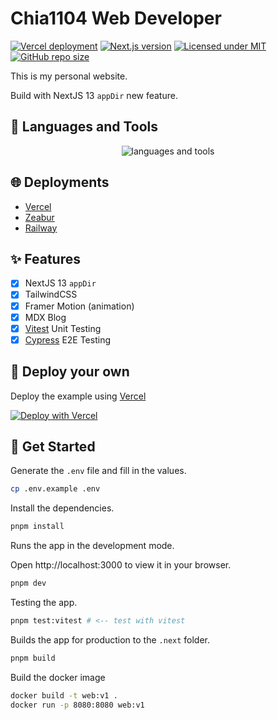 # Chia1104 Web Developer

[![Vercel deployment](https://img.shields.io/github/deployments/chia1104/chias-web-nextjs/production?style=for-the-badge&logo=appveyor)](https://vercel.com/deployments/chia1104)
[![Next.js version](https://img.shields.io/github/package-json/dependency-version/chia1104/chias-web-nextjs/next/main?style=for-the-badge&logo=appveyor)](https://nextjs.org/)
[![Licensed under MIT](https://img.shields.io/github/license/chia1104/chias-web-nextjs?style=for-the-badge&logo=appveyor)](LICENSE)
[![GitHub repo size](https://img.shields.io/github/repo-size/chia1104/chias-web-nextjs?style=for-the-badge&logo=appveyor)](https://github.com/chia1104/chias-web-nextjs)

This is my personal website.

Build with NextJS 13 `appDir` new feature.

## 🔨 Languages and Tools

<div align="center">
  <img src="https://skillicons.dev/icons?i=ts,tailwindcss,next,docker" alt="languages and tools" />
</div>

## 🌐 Deployments

- [Vercel](https://chia1104.vercel.app/)
- [Zeabur](https://chia1104.zeabur.app/)
- [Railway](https://chia1104.up.railway.app/)

## ✨ Features

- [x] NextJS 13 `appDir`
- [x] TailwindCSS
- [x] Framer Motion (animation)
- [x] MDX Blog
- [x] [Vitest](https://vitest.dev/) Unit Testing
- [x] [Cypress](https://www.cypress.io/) E2E Testing

## 🚀 Deploy your own

Deploy the example using [Vercel](https://vercel.com?utm_source=github&utm_medium=readme&utm_campaign=next-example)

[![Deploy with Vercel](https://vercel.com/button)](https://vercel.com/new/git/external?repository-url=https://github.com/Chia1104/chias-web-nextjs)

## 🎉 Get Started

Generate the `.env` file and fill in the values.

```bash
cp .env.example .env
```

Install the dependencies.

```bash
pnpm install
```

Runs the app in the development mode.

Open http://localhost:3000 to view it in your browser.

```bash
pnpm dev
```

Testing the app.

```bash
pnpm test:vitest # <-- test with vitest
```

Builds the app for production to the `.next` folder.

```bash
pnpm build
```

Build the docker image

```bash
docker build -t web:v1 .
docker run -p 8080:8080 web:v1
```
